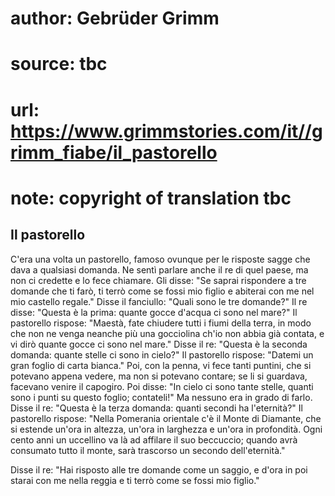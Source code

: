 # author: Gebrüder Grimm
# source: tbc
# url: https://www.grimmstories.com/it//grimm_fiabe/il_pastorello
# note: copyright of translation tbc

## Il pastorello 

C'era una volta un pastorello, famoso ovunque per le risposte sagge che
dava a qualsiasi domanda. Ne sentì parlare anche il re di quel paese, ma
non ci credette e lo fece chiamare. Gli disse: "Se saprai rispondere a
tre domande che ti farò, ti terrò come se fossi mio figlio e abiterai
con me nel mio castello regale." Disse il fanciullo: "Quali sono le
tre domande?" Il re disse: "Questa è la prima: quante gocce d'acqua
ci sono nel mare?" Il pastorello rispose: "Maestà, fate chiudere tutti
i fiumi della terra, in modo che non ne venga neanche più una gocciolina
ch'io non abbia già contata, e vi dirò quante gocce ci sono nel mare."
Disse il re: "Questa è la seconda domanda: quante stelle ci sono in
cielo?" Il pastorello rispose: "Datemi un gran foglio di carta
bianca." Poi, con la penna, vi fece tanti puntini, che si potevano
appena vedere, ma non si potevano contare; se li si guardava, facevano
venire il capogiro. Poi disse: "In cielo ci sono tante stelle, quanti
sono i punti su questo foglio; contateli!" Ma nessuno era in grado di
farlo. Disse il re: "Questa è la terza domanda: quanti secondi ha
l'eternità?" Il pastorello rispose: "Nella Pomerania orientale c'è
il Monte di Diamante, che si estende un'ora in altezza, un'ora in
larghezza e un'ora in profondità. Ogni cento anni un uccellino va là ad
affilare il suo beccuccio; quando avrà consumato tutto il monte, sarà
trascorso un secondo dell'eternità."

Disse il re: "Hai risposto alle tre domande come un saggio, e d'ora in
poi starai con me nella reggia e ti terrò come se fossi mio figlio."
